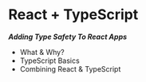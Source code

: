 # React + TypeScript
***Adding Type Safety To React Apps***

- What & Why?
- TypeScript Basics
- Combining React & TypeScript
